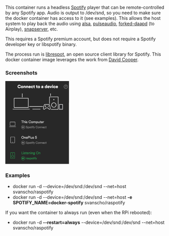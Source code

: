 This container runs a headless [Spotify](https://www.spotify.com/us/) player that can be remote-controlled by any Spotify app. Audio is output to /dev/snd, so you need to make sure the docker container has access to it (see examples). This allows the host system to play back the audio using [alsa](http://www.alsa-project.org/), [pulseaudio](http://pulseaudio.org), [forked-daapd](https://ejurgensen.github.io/forked-daapd/) (to Airplay), [snapserver](https://github.com/badaix/snapcast), etc.

This requires a Spotify premium account, but does not require a Spotify developer key or libspotify binary.

The process run is [librespot](https://github.com/plietar/librespot), an open source client library for Spotify.
This docker container image leverages the work from [David Cooper](https://dtcooper.github.io/raspotify).

### Screenshots
<img src="screenshot.png" width="200">

### Examples
- docker run -d --device=/dev/snd:/dev/snd --net=host svanscho/raspotify
- docker run -d --device=/dev/snd:/dev/snd --net=host **-e SPOTIFY_NAME=docker-spotify** svanscho/raspotify

If you want the container to always run (even when the RPi rebooted):
- docker run -d **--restart=always** --device=/dev/snd:/dev/snd --net=host svanscho/raspotify



